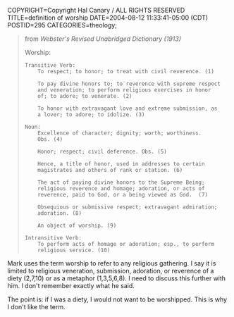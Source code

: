 COPYRIGHT=Copyright Hal Canary / ALL RIGHTS RESERVED
TITLE=definition of worship
DATE=2004-08-12 11:33:41-05:00 (CDT)
POSTID=295
CATEGORIES=theology;

> from _Webster's Revised Unabridged Dictionary (1913)_
> 
> Worship:
> 
>     
>     Transitive Verb:
>         To respect; to honor; to treat with civil reverence. (1)
>     
>         To pay divine honors to; to reverence with supreme respect
>         and veneration; to perform religious exercises in honor
>         of; to adore; to venerate. (2)
>     
>         To honor with extravagant love and extreme submission, as
>         a lover; to adore; to idolize. (3)
>     
>     Noun:
>         Excellence of character; dignity; worth; worthiness.
>         Obs. (4)
>     
>         Honor; respect; civil deference. Obs. (5)
>     
>         Hence, a title of honor, used in addresses to certain
>         magistrates and others of rank or station. (6)
>     
>         The act of paying divine honors to the Supreme Being;
>         religious reverence and homage; adoration, or acts of
>         reverence, paid to God, or a being viewed as God.  (7)
>     
>         Obsequious or submissive respect; extravagant admiration;
>         adoration. (8)
>     
>         An object of worship. (9)
>     
>     Intransitive Verb:
>         To perform acts of homage or adoration; esp., to perform
>         religious service. (10)

Mark uses the term worship to refer to any religious gathering. I say it is limited to religious veneration, submission, adoration, or reverence of a diety (2,7,10) or as a metaphor (1,3,5,6,8). I need to discuss this further with him. I don't remember exactly what he said.

The point is: if I was a diety, I would not want to be worshipped. This is why I don't like the term.
